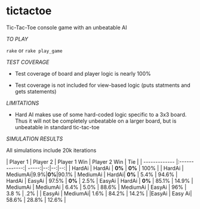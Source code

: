tictactoe
=========

Tic-Tac-Toe console game with an unbeatable AI

*TO PLAY*

`rake` or `rake play_game`

*TEST COVERAGE*

* Test coverage of board and player logic is nearly 100%

* Test coverage is not included for view-based logic (puts statments and gets statements)

*LIMITATIONS*

* Hard AI makes use of some hard-coded logic specific to a 3x3 board. Thus it will not be completely unbeatable on a larger board, but is unbeatable in standard tic-tac-toe

*SIMULATION RESULTS*

All simulations include 20k iterations


| Player 1       | Player 2          | Player 1 Win  | Player 2 Win | Tie |
| ------------- |:-------------:| -----:|--:|--:|--:|
| HardAi     | HardAi | **0%** | **0%** | 100% |
| HardAi     | MediumAi|9.9%|**0%**|90.1%
| MediumAi | HardAi| **0%** | 5.4% | 94.6%
| HardAi | EasyAi | 97.5% | **0%** | 2.5%
| EasyAi | HardAi | **0%** | 85.1% | 14.9%
| MediumAi | MediumAi | 6.4% | 5.0% | 88.6%
| MediumAi | EasyAi | 96% | 3.8 % | .2% |
| EasyAi   | MediumAi| 1.6% | 84.2% | 14.2% |
|EasyAi | Easy Ai| 58.6% | 28.8% | 12.6% |

